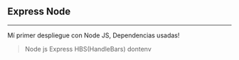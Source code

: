 <!-- @format -->

## Express Node

---

Mí primer despliegue con Node JS, Dependencias usadas!

> Node js
> Express
> HBS(HandleBars)
> dontenv
